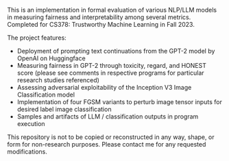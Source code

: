 This is an implementation in formal evaluation of various NLP/LLM models in measuring fairness and interpretability among several metrics. Completed for CS378: Trustworthy Machine Learning in Fall 2023.

The project features:

- Deployment of prompting text continuations from the GPT-2 model by OpenAI on Huggingface
- Measuring fairness in GPT-2 through toxicity, regard, and HONEST score (please see comments in respective programs for particular research studies referenced)
- Assessing adversarial exploitability of the Inception V3 Image Classification model
- Implementation of four FGSM variants to perturb image tensor inputs for desired label image classification
- Samples and artifacts of LLM / classification outputs in program execution

This repository is not to be copied or reconstructed in any way, shape, or form for non-research purposes. Please contact me for any requested modifications.
